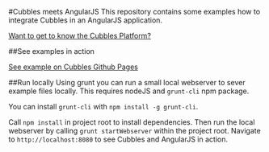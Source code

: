 #Cubbles meets AngularJS
This repository contains some examples how to integrate Cubbles in an AngularJS application.

[Want to get to know the Cubbles Platform?](https://cubbles.github.io/)

##See examples in action

[See example on Cubbles Github Pages](http://cubbles.github.io/demos/cubblesMeetsAngularJS/index.html)

##Run locally
Using grunt you can run a small local webserver to sever example files locally. This requires nodeJS and `grunt-cli` npm package.

You can install `grunt-cli` with `npm install -g grunt-cli`.

Call `npm install` in project root to install dependencies. Then run the local webserver by calling `grunt startWebserver`
within the project root. Navigate to `http://localhost:8080` to see Cubbles and AngularJS in action.
